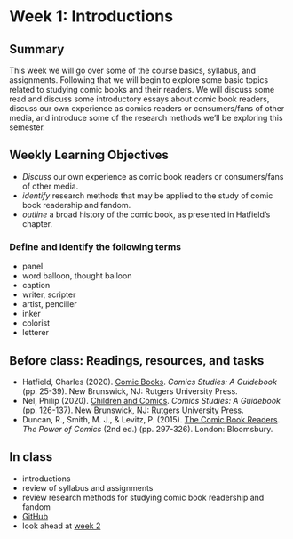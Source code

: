 # Week 1: Introductions

## Summary
This week we will go over some of the course basics, syllabus, and assignments. Following that we will begin to explore some basic topics related to studying comic books and their readers. We will discuss some read and discuss some introductory essays about comic book readers, discuss our own experience as comics readers or consumers/fans of other media, and introduce some of the research methods we’ll be exploring this semester.

## Weekly Learning Objectives

- _Discuss_ our own experience as comic book readers or consumers/fans of other media.
- _identify_ research methods that may be applied to the study of comic book readership and fandom.
- _outline_ a broad history of the comic book, as presented in Hatfield’s chapter.

### Define and identify the following terms
- panel
- word balloon, thought balloon
- caption
- writer, scripter
- artist, penciller
- inker
- colorist
- letterer

 
## Before class: Readings, resources, and tasks <!-- 57 pp. -->

- Hatfield, Charles (2020). [Comic Books](https://iu.instructure.com/files/169194273/download?download_frd=1). _Comics Studies: A Guidebook_ (pp. 25-39). New Brunswick, NJ: Rutgers University Press.
- Nel, Philip (2020). [Children and Comics](https://iu.instructure.com/files/169194274/download?download_frd=1). _Comics Studies: A Guidebook_ (pp. 126-137). New Brunswick, NJ: Rutgers University Press.
- Duncan, R., Smith, M. J., &amp; Levitz, P. (2015). [The Comic Book Readers](https://iu.instructure.com/files/169194280/download?download_frd=1). _The Power of Comics_ (2nd ed.) (pp. 297-326). London: Bloomsbury.	
 
## In class
- introductions
- review of syllabus and assignments
- review research methods for studying comic book readership and fandom
- [GitHub](https://github.com)
- look ahead at [week 2](week02.md)
